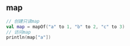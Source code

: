 ## map

```kotlin
// 创建只读map
val map = mapOf("a" to 1, "b" to 2, "c" to 3)
// 访问map
println(map["a"])
```

